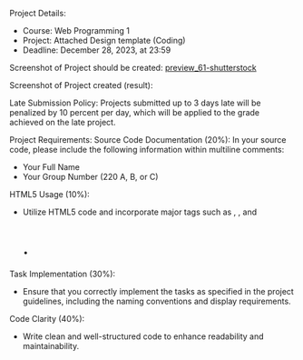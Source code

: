 Project Details:
 - Course: Web Programming 1
 - Project: Attached Design template (Coding)
 - Deadline: December 28, 2023, at 23:59

Screenshot of Project should be created: 
[preview_61-shutterstock](/assets/images/preview_61-shutterstock.png)

Screenshot of Project created (result):


Late Submission Policy:
Projects submitted up to 3 days late will be penalized by 10 percent per day, which will be applied to the grade achieved on the late project.

Project Requirements:
Source Code Documentation (20%):
In your source code, please include the following information within multiline comments:
 - Your Full Name
 - Your Group Number (220 A, B, or C)

HTML5 Usage (10%):
 - Utilize HTML5 code and incorporate major tags such as <head>, <body>, and <h1>.

Task Implementation (30%):
 - Ensure that you correctly implement the tasks as specified in the project guidelines, including the naming conventions and display requirements.

Code Clarity (40%):
 - Write clean and well-structured code to enhance readability and maintainability.
